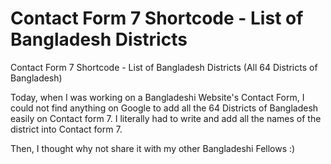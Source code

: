 # Contact Form 7 Shortcode - List of Bangladesh Districts
Contact Form 7 Shortcode - List of Bangladesh Districts (All 64 Districts of Bangladesh) 

Today, when I was working on a Bangladeshi Website's Contact Form, I could not find anything on Google to add all the 64 Districts of Bangladesh easily on Contact form 7. I literally had to write and add all the names of the district into Contact form 7.

Then, I thought why not share it with my other Bangladeshi Fellows :)
